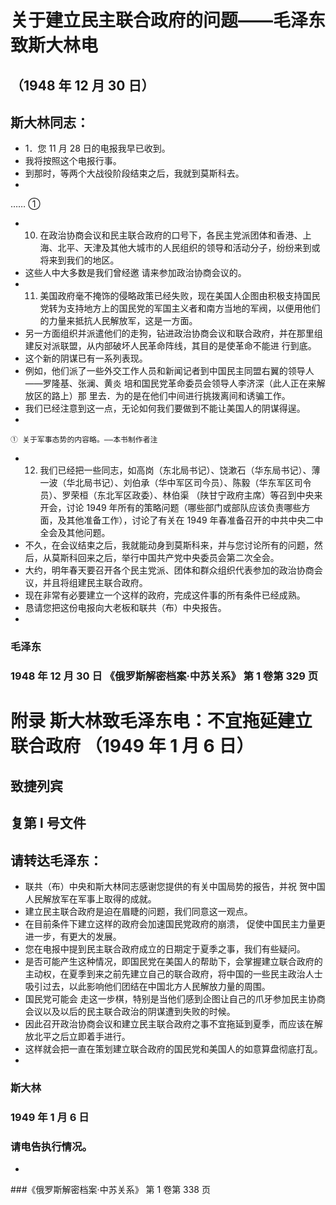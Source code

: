 # 关于建立民主联合政府的问题——毛泽东致斯大林电
## （1948 年 12 月 30 日）
## 斯大林同志：
- 1．您 11 月 28 日的电报我早已收到。
- 我将按照这个电报行事。
- 到那时，等两个大战役阶段结束之后，我就到莫斯科去。
- 
 …… ①
- 10. 在政治协商会议和民主联合政府的口号下，各民主党派团体和香港、上海、北平、天津及其他大城市的人民组织的领导和活动分子，纷纷来到或将来到我们的地区。
- 这些人中大多数是我们曾经邀 请来参加政治协商会议的。
-  11. 美国政府毫不掩饰的侵略政策已经失败，现在美国人企图由积极支持国民党转为支持地方上的国民党的军国主义者和南方当地的军阀，以便用他们的力量来抵抗人民解放军，这是一方面。
- 另一方面组织并派遣他们的走狗，钻进政治协商会议和联合政府，并在那里组建反对派联盟，从内部破坏人民革命阵线，其目的是使革命不能进 行到底。
-  这个新的阴谋已有一系列表现。
- 例如，他们派了一些外交工作人员和新闻记者到中国民主同盟右翼的领导人——罗隆基、张澜、黄炎 培和国民党革命委员会领导人李济深（此人正在来解放区的路上）那 里去．为的是在他们中间进行挑拨离间和诱骗工作。
- 我们已经注意到这一点，无论如何我们要做到不能让美国人的阴谋得逞。
- 
 `① 关于军事态势的内容略。——本书制作者注`
- 12. 我们已经把一些同志，如高岗（东北局书记）、饶漱石（华东局书记）、薄一波（华北局书记）、刘伯承（华中军区司今员）、陈毅（华东军区司令员）、罗荣桓（东北军区政委）、林伯渠 （陕甘宁政府主席）等召到中央来开会，讨论 1949 年所有的策略问题（哪些部门或部队应该负责哪些方面，及其他准备工作），讨论了有关在 1949 年春准备召开的中共中央二中全会及其他问题。
-  不久，在会议结束之后，我就能动身到莫斯科来，并与您讨论所有的问题，然后，从莫斯科回来之后，举行中国共产党中央委员会第二次全会。
-  大约，明年春天要召开各个民主党派、团体和群众组织代表参加的政治协商会议，并且将组建民主联合政府。
- 现在非常有必要建立一个这样的政府，完成这件事的所有条件已经成熟。
-  恳请您把这份电报向大老板和联共（布）中央报告。
- 
### 毛泽东 
### 1948 年 12 月 30 日 《俄罗斯解密档案·中苏关系》 第 1 卷第 329 页 
 
# 附录 斯大林致毛泽东电：不宜拖延建立联合政府 （1949 年 1 月 6 日）
## 致捷列宾
## 复第 l 号文件
## 请转达毛泽东：
- 联共（布）中央和斯大林同志感谢您提供的有关中国局势的报告，并祝 贺中国人民解放军在军事上取得的成就。
- 建立民主联合政府是迫在眉睫的问题，我们同意这一观点。
- 在目前条件下建立这样的政府会加速国民党政府的崩溃， 促使中国民主力量更进一步，有更大的发展。
-  您在电报中提到民主联合政府成立的日期定于夏季之事，我们有些疑问。
- 是否可能产生这种情况，即国民党在美国人的帮助下，会掌握建立联合政府的 主动权，在夏季到来之前先建立自己的联合政府，将中国的一些民主政治人士吸引过去，以此影响他们团结在中国北方人民解放力量的周围。
- 国民党可能会 走这一步棋，特别是当他们感到企图让自己的爪牙参加民主协商会议以及以后的民主联合政治的阴谋遭到失败的时候。
-  因此召开政治协商会议和建立民主联合政府之事不宜拖延到夏季，而应该在解放北平之后立即着手进行。
- 这样就会把一直在策划建立联合政府的国民党和美国人的如意算盘彻底打乱。
- 
### 斯大林 
### 1949 年 1 月 6 日 
### 请电告执行情况。
- 
###《俄罗斯解密档案·中苏关系》 第 1 卷第 338 页